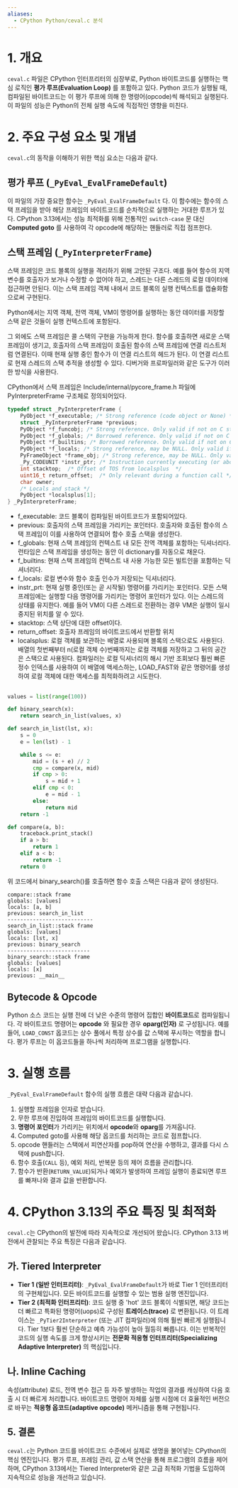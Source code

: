 ```yaml
---
aliases:
  - CPython Python/ceval.c 분석
---
```

# 1. 개요
`ceval.c` 파일은 CPython 인터프리터의 심장부로, Python 바이트코드를 실행하는 핵심 로직인 **평가 루프(Evaluation Loop)** 를 포함하고 있다. Python 코드가 실행될 때, 컴파일된 바이트코드는 이 평가 루프에 의해 한 명령어(opcode)씩 해석되고 실행된다. 이 파일의 성능은 Python의 전체 실행 속도에 직접적인 영향을 미친다.

# 2. 주요 구성 요소 및 개념
`ceval.c`의 동작을 이해하기 위한 핵심 요소는 다음과 같다.

## 평가 루프 (`_PyEval_EvalFrameDefault`)
이 파일의 가장 중요한 함수는 `_PyEval_EvalFrameDefault` 다. 이 함수에는 함수의 스택 프레임을 받아 해당 프레임의 바이트코드를 순차적으로 실행하는 거대한 루프가 있다. CPython 3.13에서는 성능 최적화를 위해 전통적인 `switch-case` 문 대신 **Computed goto** 를 사용하여 각 opcode에 해당하는 핸들러로 직접 점프한다.

## 스택 프레임 (`_PyInterpreterFrame`)
스택 프레임은 코드 블록의 실행을 격리하기 위해 고안된 구조다. 예를 들어 함수의 지역 변수를 호출자가 보거나 수정할 수 없어야 하고, 스레드는 다른 스레드의 로컬 데이터에 접근하면 안된다. 이는 스택 프레임 객체 내에서 코드 블록의 실행 컨텍스트를 캡슐화함으로써 구현된다.

Python에서는 지역 객체, 전역 객체, VM이 명령어를 실행하는 동안 데이터를 저장할 스택 같은 것들이 실행 컨텍스트에 포함된다.

그 외에도 스택 프레임은 콜 스택의 구현을 가능하게 한다. 함수를 호출하면 새로운 스택 프레임이 생기고, 호출자의 스택 프레임이 호출된 함수의 스택 프레임에 연결 리스트처럼 연결된다. 이때 현재 실행 중인 함수가 이 연결 리스트의 헤드가 된다. 이 연결 리스트로 현재 스레드의 스택 추적을 생성할 수 있다. 디버거와 프로파일러와 같은 도구가 이러한 방식을 사용한다.

CPython에서 스택 프레임은 Include/internal/pycore_frame.h 파일에 PyInterpreterFrame 구조체로 정의되어있다.
```C
typedef struct _PyInterpreterFrame {
    PyObject *f_executable; /* Strong reference (code object or None) */
    struct _PyInterpreterFrame *previous;
    PyObject *f_funcobj; /* Strong reference. Only valid if not on C stack */
    PyObject *f_globals; /* Borrowed reference. Only valid if not on C stack */
    PyObject *f_builtins; /* Borrowed reference. Only valid if not on C stack */
    PyObject *f_locals; /* Strong reference, may be NULL. Only valid if not on C stack */
    PyFrameObject *frame_obj; /* Strong reference, may be NULL. Only valid if not on C stack */
    _Py_CODEUNIT *instr_ptr; /* Instruction currently executing (or about to begin) */
    int stacktop;  /* Offset of TOS from localsplus  */
    uint16_t return_offset;  /* Only relevant during a function call */
    char owner;
    /* Locals and stack */
    PyObject *localsplus[1];
} _PyInterpreterFrame;
```
- f_executable: 코드 블록이 컴파일된 바이트코드가 포함되어있다.
- previous: 호출자의 스택 프레임을 가리키는 포인터다. 호출자와 호출된 함수의 스택 프레임이 이를 사용하여 연결되어 함수 호출 스택을 생성한다.
- f_globals: 현재 스택 프레임의 컨텍스트 내 모든 전역 객체를 포함하는 딕셔너리다. 런타임은 스택 프레임을 생성하는 동안 이 dictionary를 자동으로 채운다.
- f_builtins: 현재 스택 프레임의 컨텍스트 내 사용 가능한 모든 빌트인을 포함하는 딕셔너리다.
- f_locals: 로컬 변수와 함수 호출 인수가 저장되는 딕셔너리다.
- instr_prt: 현재 실행 중인(또는 곧 시작될) 명령어를 가리키는 포인터다. 모든 스택 프레임에는 실행할 다음 명령어를 가리키는 명령어 포인터가 있다. 이는 스레드의 상태를 유지한다. 예를 들어 VM이 다른 스레드로 전환하는 경우 VM은 실행이 일시 중지된 위치를 알 수 있다.
- stacktop: 스택 상단에 대한 offset이다.
- return_offset: 호출자 프레임의 바이트코드에서 반환할 위치
- localsplus: 로컬 객체를 보관하는 배열로 사용되며 블록의 스택으로도 사용된다. 배열의 첫번째부터 n(로컬 객체 수)번째까지는 로컬 객체를 저장하고 그 뒤의 공간은 스택으로 사용된다. 컴파일러는 로컬 딕셔너리의 해시 기반 조회보다 훨씬 빠른 정수 인덱스를 사용하여 이 배열에 액세스하는, LOAD_FAST와 같은 명령어를 생성하여 로컬 객체에 대한 액세스를 최적화하려고 시도한다.

##
```Python
values = list(range(100))

def binary_search(x):
    return search_in_list(values, x)

def search_in_list(lst, x):
    s = 0
    e = len(lst) - 1

    while s <= e:
        mid = (s + e) // 2
        cmp = compare(x, mid)
        if cmp > 0:
            s = mid + 1
        elif cmp < 0:
            e = mid - 1
        else:
            return mid
    return -1

def compare(a, b):
    traceback.print_stack()
    if a > b:
        return 1
    elif a < b:
        return -1
    return 0
```

위 코드에서 binary_search()를 호출하면 함수 호출 스택은 다음과 같이 생성된다.

```PlainText
compare::stack frame
globals: [values]
locals: [a, b]
previous: search_in_list
---------------------------
search_in_list::stack frame
globals: [values]
locals: [lst, x]
previous: binary_search
--------------------------
binary_search::stack frame
globals: [values]
locals: [x]
previous: __main__
```

## Bytecode & Opcode
Python 소스 코드는 실행 전에 더 낮은 수준의 명령어 집합인 **바이트코드**로 컴파일됩니다. 각 바이트코드 명령어는 **opcode** 와 필요한 경우 **oparg(인자)** 로 구성됩니다.
예를 들어, `LOAD_CONST` 옵코드는 상수 풀에서 특정 상수를 값 스택에 푸시하는 역할을 합니다. 평가 루프는 이 옵코드들을 하나씩 처리하며 프로그램을 실행합니다.

# 3. 실행 흐름
`_PyEval_EvalFrameDefault` 함수의 실행 흐름은 대략 다음과 같습니다.

1.  실행할 프레임을 인자로 받습니다.
2.  무한 루프에 진입하여 프레임의 바이트코드를 실행합니다.
3.  **명령어 포인터**가 가리키는 위치에서 **opcode**와 **oparg**를 가져옵니다.
4.  Computed goto를 사용해 해당 옵코드를 처리하는 코드로 점프합니다.
5.  opcode 핸들러는 스택에서 피연산자를 pop하여 연산을 수행하고, 결과를 다시 스택에 push합니다.
6.  함수 호출(`CALL` 등), 예외 처리, 반복문 등의 제어 흐름을 관리합니다.
7.  함수가 반환(`RETURN_VALUE`)되거나 예외가 발생하여 프레임 실행이 종료되면 루프를 빠져나와 결과 값을 반환합니다.

# 4. CPython 3.13의 주요 특징 및 최적화
`ceval.c`는 CPython의 발전에 따라 지속적으로 개선되어 왔습니다. CPython 3.13 버전에서 관찰되는 주요 특징은 다음과 같습니다.

## 가. Tiered Interpreter
-   **Tier 1 (일반 인터프리터)**: `_PyEval_EvalFrameDefault`가 바로 Tier 1 인터프리터의 구현체입니다. 모든 바이트코드를 실행할 수 있는 범용 실행 엔진입니다.
-   **Tier 2 (최적화 인터프리터)**: 코드 실행 중 'hot' 코드 블록이 식별되면, 해당 코드는 더 빠르고 특화된 명령어(uops)로 구성된 **트레이스(trace)** 로 변환됩니다. 이 트레이스는 `_PyTier2Interpreter` (또는 JIT 컴파일러)에 의해 훨씬 빠르게 실행됩니다. Tier 1보다 훨씬 단순하고 예측 가능성이 높아 월등히 빠릅니다. 이는 반복적인 코드의 실행 속도를 크게 향상시키는 **전문화 적응형 인터프리터(Specializing Adaptive Interpreter)** 의 핵심입니다.

## 나. Inline Caching
속성(attribute) 로드, 전역 변수 접근 등 자주 발생하는 작업의 결과를 캐싱하여 다음 호출 시 더 빠르게 처리합니다. 바이트코드 명령어 자체를 실행 시점에 더 효율적인 버전으로 바꾸는 **적응형 옵코드(adaptive opcode)** 메커니즘을 통해 구현됩니다.

## 5. 결론
`ceval.c`는 Python 코드를 바이트코드 수준에서 실제로 생명을 불어넣는 CPython의 핵심 엔진입니다. 평가 루프, 프레임 관리, 값 스택 연산을 통해 프로그램의 흐름을 제어하며, CPython 3.13에서는 Tiered Interpreter와 같은 고급 최적화 기법을 도입하여 지속적으로 성능을 개선하고 있습니다.
